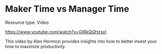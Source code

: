 # Maker Time vs Manager Time

Resource type: Video

https://www.youtube.com/watch?v=GIRkQQHzsxI

This video by Alex Hormozi provides insights into how to better invest your time to maximize productivity.
